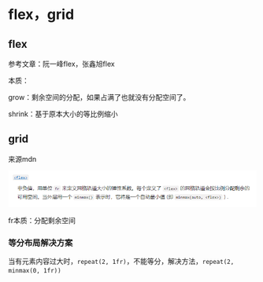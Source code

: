 # flex，grid

## flex

参考文章：阮一峰flex，张鑫旭flex

本质：

grow：剩余空间的分配，如果占满了也就没有分配空间了。

shrink：基于原本大小的等比例缩小

## grid

来源mdn

![image-20230301104057384](.\img\image-20230301104057384.png)

fr本质：分配剩余空间

### 等分布局解决方案

当有元素内容过大时，`repeat(2, 1fr)`，不能等分，解决方法，`repeat(2, minmax(0, 1fr))`

